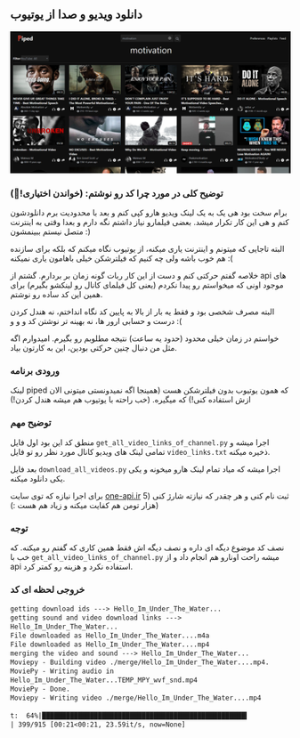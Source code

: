 ## دانلود ویدیو و صدا از یوتیوب

![preview](./assets/aa.png)

### توضیح کلی در مورد چرا کد رو نوشتم: (خواندن اختیاری!🤗)
برام سخت بود هی یک به یک لینک ویدیو هارو کپی کنم و بعد با محدودیت برم دانلودشون کنم و هی این کار تکرار میشد. بعضی فیلمارو نیاز داشتم نگه دارم و بعدا وقتی به اینترنت متصل نیستم ببینمشون :) 

البته تاجایی که میتونم و اینترنت یاری میکنه، از یوتیوب نگاه میکنم که بلکه برای سازنده هم خوب باشه ولی چه کنیم که فیلترشکن خیلی باهامون یاری نمیکنه :(

خلاصه گفتم حرکتی کنم و دست از این کار ربات گونه زمان بر بردارم. گشتم از api های موجود اونی که میخواستم رو پیدا نکردم (یعنی کل فیلمای کانال رو لینکشو بگیرم) برای همین این کد ساده رو نوشتم.

البته مصرف شخصی بود و فقط یه بار از بالا به پایین کد نگاه انداختم، نه هندل کردن درست و حسابی ارور ها، نه بهینه تر نوشتن کد و و و :(

خواستم در زمان خیلی محدود (حدود یه ساعت) نتیجه مطلوبم رو بگیرم. امیدوارم اگه مثل من دنبال چنین حرکتی بودین، این به کارتون بیاد.



### ورودی برنامه
لینک piped که همون یوتیوب بدون فیلترشکن هست (همینجا اگه نمیدونستی میتونی الان ازش استفاده کنی!) که میگیره. (خب راحته با یوتیوب هم میشه هندل کردن!)

### توضیح مهم
منطق کد این بود اول فایل `get_all_video_links_of_channel.py` اجرا میشه و تمامی لینک های ویدیو کانال مورد نظر رو تو فایل `video_links.txt` ذخیره میکنه.

بعد فایل `download_all_videos.py` اجرا میشه که میاد تمام لینک هارو میخونه و یکی یکی دانلود میکنه.

برای اجرا نیازه که توی سایت [one-api.ir](https://one-api.ir) ثبت نام کنی و هر چقدر که نیازته شارژ کنی (5 هزار تومن هم کفایت میکنه و زیاد هم هست :))

### توجه
نصف کد موضوع دیگه ای داره و نصف دیگه اش فقط همین کاری که گفتم رو میکنه. که خب با `get_all_video_links_of_channel.py` میشه راحت اونارو هم انجام داد و از api استفاده نکرد و هزینه رو کمتر کرد.

### خروجی لحظه ای کد
```console
getting download ids ---> Hello_Im_Under_The_Water...
getting sound and video download links ---> Hello_Im_Under_The_Water...
File downloaded as Hello_Im_Under_The_Water....m4a
File downloaded as Hello_Im_Under_The_Water....mp4
merging the video and sound ---> Hello_Im_Under_The_Water...
Moviepy - Building video ./merge/Hello_Im_Under_The_Water....mp4.
MoviePy - Writing audio in Hello_Im_Under_The_Water...TEMP_MPY_wvf_snd.mp4
MoviePy - Done.
Moviepy - Writing video ./merge/Hello_Im_Under_The_Water....mp4

t:  64%|███████████████████████████████████████████████████▍                           | 399/915 [00:21<00:21, 23.59it/s, now=None]
```
